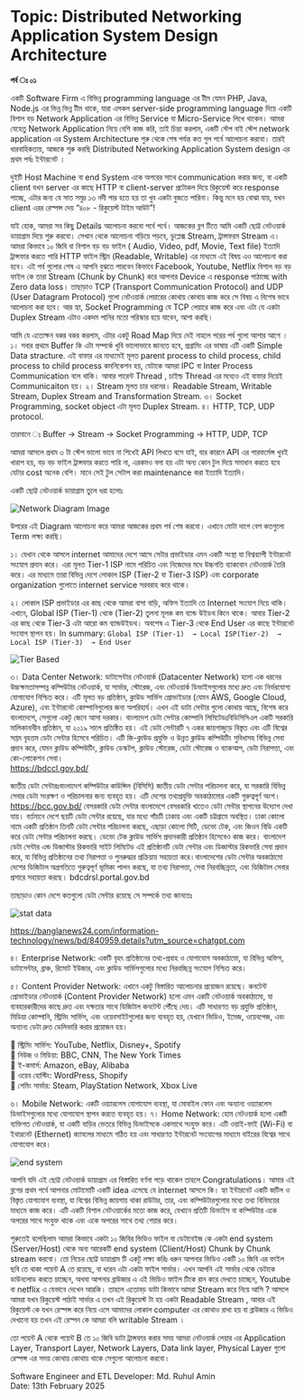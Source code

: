 # Topic: Distributed Networking Application System Design Architecture 

__পর্ব ঃ ০১__


একটি Software Firm এ বিভিন্ন programming language এর টীম যেমন PHP, Java, Node.js এর ভিন্ন ভিন্ন টীম থাকে,
যারা এসকল server-side programming language দিয়ে একটি বিশাল বড়  Network Application এর বিভিন্ন Service বা Micro-Service লিখে থাকেন।  আমরা যেহেতু  Network Application নিয়ে বেশি কাজ করি, তাই চিন্তা করলাম, একটি স্টেপ বাই স্টেপ network application এর System Architecture শুরু থেকে শেষ পর্যন্ত কত গুল পর্বে আলোচনা করবো। তারই ধারবাহিকতায়, আজকে শুরু করছি Distributed Networking Application System design এর প্রথম পর্বঃ ইন্টারনেট ।



দুইটি Host Machine বা end System একে অপরের সাথে communication করার জন্য, বা একটি client যখন server এর কাছে HTTP বা client-server প্রটোকল দিয়ে  রিকুয়েস্ট করে response  পাচ্ছে, এটার জন্য যে সাত সমুদ্র ১৩ নদী পার হতে হয় তা খুব একটা বুজতে পারিনা। কিন্তু মনে হয় বোঝা যায়, যখন  client এরর রেস্পন্স দেয়  “৪০৮ - রিকুয়েস্ট টাইম আউট”! 

যাই হোক, আমরা সব কিছু Details আলোচনা করবো পর্বে পর্বে। আজকের  ব্লগ টিতে আমি একটি ছোট্ট নেটওয়ার্ক ডায়াগ্রাম দিয়ে শুরু করবো। সেখান থেকে আলোচনা গড়িয়ে পড়বে, ডুপ্লেক্স Stream, ট্রান্সফরম Stream এ। আমরা কিভাবে ১০ জিবি  বা বিশাল বড় বড় ফাইল ( Audio, Video, pdf, Movie, Text file) ইত্যাদি ট্রান্সফার করতে পারি  HTTP ফাইল স্ট্রিম (Readable, Writable) এর মাধ্যমে  এই বিষয় এও আলোচনা করা হবে। এই পর্ব গুলোর শেষ এ আপনি বুঝতে পারবেন কিভাবে Facebook, Youtube, Netflix বিশাল বড় বড় ফাইল কে  তারা Stream (Chunk by Chunk) করে আপনার Device এ response পাঠাচ্ছে with Zero data loss। তাছাড়াও TCP (Transport Communication Protocol) and UDP (User Datagram Protocol) গুলো নেটওয়ার্ক লেয়ারের কোথায় কোথায় কাজ করে সে বিষয় এ বিশেষ ভাবে আলোচনা করা হবে। আর হ্যা, Socket Programming যে TCP লেয়ারে কাজ করে এবং এটা যে একটা Duplex Stream এটাও একদম পানির মতো পরিস্কার হয়ে যাবেন, আশা করছি। 



আমি যে এতোক্ষন বকর বকর করলাম, এটার একটু Road Map দিয়ে দেই নাহলে পরের পর্ব গুলো আশার আগে ।
১। সবার প্রথমে Buffer কি এটা সম্পর্কে খুবি ভালোভাবে জানতে হবে, প্রগ্রামিং এর ভাষায় এটি একটি Simple Data stracture. এই বাফার এর মাধ্যমেই মূলত parent process to child process, child process to child process কমনিকেশন হয়, যেটাকে আমরা IPC বা Inter Process Communication বলে থাকি। আবার পারেন্ট Thread , চাইল্ড Thread এর মধ্যেও এই বাফার দিয়েই Communicaiton হয়।
২। Stream মূলত চার ধরনের। Readable Stream, Writable Stream, Duplex Stream and Transformation Stream.
৩। Socket Programming, socket object এটা মূলত Duplex Stream.
৪। HTTP, TCP, UDP protocol. 

তারমানে ঃ Buffer → Stream → Socket Programming  → HTTP, UDP, TCP

আমরা আসলে প্রথম ৩ টা স্টেপ ভালো ভাবে না শিখেই API লিখতে বসে যাই, যার কারনে API এর পারফর্মেন্স খুবই খারাপ হয়, বড় বড় ফাইল ট্রান্সফার করতে পারি না, 
এরকমও বলা হয় এটা  অন্য কোন টুল দিয়ে সমাধান করতে হবে যেটার cost অনেক বেশি। মানে সেই টুল সেটাপ করা maintenance  করা ইত্যাদি ইত্যাদি। 

একটি ছোট্ট নেটওয়ার্ক ডায়াগ্রাম তুলে ধরা হলোঃ


![Network Diagram Image](./blogs/SystemDesign/NetworkApplication/public/Networking.png)


উপরের এই Diagram আলোচনা করে আমরা আজকের প্রথম পর্ব শেষ করবো। 
এখানে মোটা দাগে বেশ কতগুলো Term লক্ষ্য করছি।

১। যেখান থেকে আসলে internet আমাদের দেশে আসে সেটার প্রভাইডার এমন একটি সংস্থা যা বিশ্বব্যাপী ইন্টারনেট সংযোগ প্রদান করে। এরা মূলত Tier-1 ISP নামে পরিচিত এবং নিজেদের মধে উচ্চগতি ব্যাকবোন নেটওয়ার্ক তৈরি করে। এর মাধ্যমে তারা বিভিন্ন দেশে লোকাল ISP (Tier-2 বা Tier-3 ISP) এবং corporate organization গুলোতে internet service সরবরাহ করে থাকে। 

২। লোকাল ISP প্রভাইডার এর কাছ থেকে আমরা বাসা বাড়ি, অফিস ইত্যাদি তে Internet সংযোগ নিয়ে থাকি। এখানে, Global ISP (Tier-1) থেকে (Tier-2) তুলনা মূলক কম ব্যান্ড উইডথ কিনে থাকে। আবার Tier-2 এর কাছ থেকে Tier-3 এটা আরো কম ব্যান্ডউইডথ। অবশেষ এ Tier-3 থেকে End User এর কাছে ইন্টারনেট সংযোগ স্থাপন হয়। 
In summary: 
`Global ISP (Tier-1)  → Local ISP(Tier-2)  → Local ISP (Tier-3)  → End User`

![Tier Based ](./blogs/SystemDesign/NetworkApplication/public/tier.png)


৩। Data Center Network: 
ডাটাসেন্টার নেটওয়ার্ক (Datacenter Network) হলো এক ধরনের উচ্চক্ষমতাসম্পন্ন কম্পিউটার নেটওয়ার্ক, যা সার্ভার, স্টোরেজ, এবং নেটওয়ার্ক ডিভাইসগুলোর মধ্যে দ্রুত এবং নির্ভরযোগ্য যোগাযোগ নিশ্চিত করে। এটি মূলত বড় প্রতিষ্ঠান, ক্লাউড সার্ভিস প্রোভাইডার (যেমন AWS, Google Cloud, Azure), এবং ইন্টারনেট কোম্পানিগুলোর জন্য অপরিহার্য। এখন এই ডাটা সেন্টার গুলো কোথায় আছে, বিশেষ করে বাংলাদেশে, সেগুলো একটু জেনে আসা দরকার। 
বাংলাদেশ ডেটা সেন্টার কোম্পানি লিমিটেডঃবিডিসিসিএল একটি সরকারি মালিকানাধীন প্রতিষ্ঠান, যা ২০১৯ সালে প্রতিষ্ঠিত হয়।
এই ডেটা সেন্টারটি ৭ একর জায়গাজুড়ে বিস্তৃত এবং এটি বিশ্বের সপ্তম বৃহত্তম ডেটা সেন্টার হিসেবে পরিচিত। এটি জি-ক্লাউড প্রযুক্তি ও উন্নত ক্লাউড কম্পিউটিং সুবিধাসহ বিভিন্ন সেবা প্রদান করে, যেমন ক্লাউড কম্পিউটিং, ক্লাউড ডেস্কটপ, ক্লাউড স্টোরেজ, ডেটা স্টোরেজ ও ব্যাকআপ, ডেটা নিরাপত্তা, এবং কো-লোকেশন সেবা।  
https://bdccl.gov.bd/

জাতীয় ডেটা সেন্টারঃবাংলাদেশ কম্পিউটার কাউন্সিল (বিসিসি) জাতীয় ডেটা সেন্টার পরিচালনা করে, যা সরকারি বিভিন্ন সেবার ডেটা সংরক্ষণ ও পরিচালনার জন্য ব্যবহৃত হয়। এটি দেশের তথ্যপ্রযুক্তি অবকাঠামোর একটি গুরুত্বপূর্ণ অংশ। https://bcc.gov.bd/
বেসরকারি ডেটা সেন্টার
বাংলাদেশে বেসরকারি খাতেও ডেটা সেন্টার স্থাপনের উদ্যোগ দেখা যায়। বর্তমানে দেশে ছয়টি ডেটা সেন্টার রয়েছে, যার মধ্যে পাঁচটি ঢাকায় এবং একটি চট্টগ্রামে অবস্থিত। ঢাকা কোলো নামে একটি প্রতিষ্ঠান তিনটি ডেটা সেন্টার পরিচালনা করছে, এছাড়া কোলো সিটি, ডেভো টেক, এবং জিওন বিডি একটি করে ডেটা সেন্টার পরিচালনা করছে। ডেভো টেক ক্লাউড সার্ভিস প্রদানকারী প্রতিষ্ঠান হিসেবেও কাজ করে। 
বাংলাদেশ ডেটা সেন্টার এন্ড ডিজাস্টার রিকভারি সাইট লিমিটেড
এই প্রতিষ্ঠানটি ডেটা সেন্টার এবং ডিজাস্টার রিকভারি সেবা প্রদান করে, যা বিভিন্ন প্রতিষ্ঠানের তথ্য নিরাপত্তা ও পুনরুদ্ধার প্রক্রিয়ায় সহায়তা করে।বাংলাদেশের ডেটা সেন্টার অবকাঠামো দেশের ডিজিটাল অগ্রগতিতে গুরুত্বপূর্ণ ভূমিকা পালন করছে, যা তথ্য নিরাপত্তা, সেবা নিরবচ্ছিন্নতা, এবং ডিজিটাল সেবার প্রসারে সহায়তা করছে। bdcdrsl.portal.gov.bd


তাছাড়াও কোন দেশে কতগুলো ডেটা সেন্টার রয়েছে সে সম্পর্কে তথ্য জানতেঃ 

![stat data](./blogs/SystemDesign/NetworkApplication/public/stat-data.jpg)

https://banglanews24.com/information-technology/news/bd/840959.details?utm_source=chatgpt.com

৪। Enterprise Network: একটি বৃহৎ প্রতিষ্ঠানের তথ্য-প্রবাহ ও যোগাযোগ অবকাঠামো, যা বিভিন্ন অফিস, ডাটাসেন্টার, ব্রাঞ্চ, রিমোট ইউজার, এবং ক্লাউড সার্ভিসগুলোর মধ্যে নিরবচ্ছিন্ন সংযোগ নিশ্চিত করে।

৫। Content Provider Network: এখানে একটু বিস্তারিত আলোচনার প্রয়োজন রয়েছে। 
কনটেন্ট প্রোভাইডার নেটওয়ার্ক (Content Provider Network) হলো এমন একটি নেটওয়ার্ক অবকাঠামো, যা ব্যবহারকারীদের কাছে দ্রুত এবং দক্ষতার সাথে ডিজিটাল কনটেন্ট পৌঁছে দেয়। এটি সাধারণত বড় প্রযুক্তি প্রতিষ্ঠান, মিডিয়া কোম্পানি, স্ট্রিমিং সার্ভিস, এবং ওয়েবসাইটগুলোর জন্য ব্যবহৃত হয়, যেখানে ভিডিও, ইমেজ, ওয়েবপেজ, এবং অন্যান্য ডেটা দ্রুত ডেলিভারি করার প্রয়োজন হয়।

🔹 স্ট্রিমিং সার্ভিস: YouTube, Netflix, Disney+, Spotify  
🔹 নিউজ ও মিডিয়া: BBC, CNN, The New York Times  
🔹 ই-কমার্স: Amazon, eBay, Alibaba  
🔹 ওয়েব হোস্টিং: WordPress, Shopify  
🔹 গেমিং সার্ভার: Steam, PlayStation Network, Xbox Live  

৬। Mobile Network: 
একটি ওয়্যারলেস যোগাযোগ ব্যবস্থা, যা মোবাইল ফোন এবং অন্যান্য ওয়্যারলেস ডিভাইসগুলোর মধ্যে যোগাযোগ স্থাপন করতে ব্যবহৃত হয়।
৭। Home Network: হোম নেটওয়ার্ক হলো একটি ব্যক্তিগত নেটওয়ার্ক, যা একটি বাড়ির ভেতরে বিভিন্ন ডিভাইসকে একসাথে সংযুক্ত করে। এটি ওয়াই-ফাই (Wi-Fi) বা ইথারনেট (Ethernet) ক্যাবলের মাধ্যমে গঠিত হয় এবং সাধারণত ইন্টারনেট সংযোগের মাধ্যমে বাইরের বিশ্বের সাথে যোগাযোগ করে।


![end system](./blogs/SystemDesign/NetworkApplication/public/end-system.png)

আপনি যদি এই ছোট্ট নেটওয়ার্ক ডায়াগ্রাম  এর বিস্তারিত বর্ণনা পড়ে থাকেন তাহলে Congratulations। আমার এই ব্লগের প্রথম পর্বে আপনার মোটামোটি একটি idea এসেছে যে internet আসলে কি। হ্যা ইন্টারনেট একটি জটিল ও বিস্তৃত যোগাযোগ ব্যবস্থা, যা বিশ্বের বিভিন্ন জায়গায় থাকা রাউটার, তার, এবং কম্পিউটারগুলোর মধ্যে তথ্য বিনিময়ের মাধ্যমে কাজ করে। এটি একটি বিশাল নেটওয়ার্কের মতো কাজ করে, যেখানে প্রতিটি ডিভাইস বা কম্পিউটার একে অপরের সাথে সংযুক্ত থাকে এবং একে অপরের সাথে তথ্য শেয়ার করে।

শুরুতেই বলেছিলাম আমরা কিভাবে একটা ১০ জিবির ভিডিও ফাইল বা ডেটাবেইজ কে একটা end system (Server/Host) থেকে অন্য আরেকটি end system (Client/Host) Chunk by Chunk stream করবো। তো নিচের ছোট্ট ডায়াগ্রাম টি একটু লক্ষ্য করিঃ
ধরুন আপনার ভিডিও একটি ১০ জিবি এর ফাইল ছবি তে থাকা পয়েন্ট A তে রয়েছে, বা ধরেন এটা একটা ফাইল সার্ভার। এখন আপনি এই সার্ভার থেকে ডেটাকে ডাউনলোড করতে চাচ্ছেন, অথবা আপনার ব্রাউজার এ এই ভিডিও ফাইল টিকে রান করে দেখতে চাচ্ছেন, Youtube বা netflix এ যেভাবে দেখেন আরকি। তাহলে এতোবড় ডাটা কিভাবে আমরা Stream করে নিয়ে আসি ? 
আসলে আমরা যখন রিকুয়েস্ট পাঠাই সার্ভার এ তখন এই রিকুয়েস্ট টা হয় একটা Readable Stream , আবার এই রিকুয়েস্ট কে যখন রেস্পন্স করে নিয়ে এসে আমাদের লোকাল computer এর কোথাও রাখা হয় বা ব্রাউজার এ ভিডিও দেখানো হয় তখন এই রেস্পন কে আমরা বলি writable Stream ।

তো পয়েন্ট A থেকে পয়েন্ট B তে ১০ জিবি ডাটা ট্রান্সফার করার সময় আমরা নেটওয়ার্ক লেয়ার এর Application Layer, Transport Layer, Network Layers, Data link layer, Physical Layer গুলো রেস্পন্স এর সময় কোথায় কোথায় থাকে সেগুলো আলোচনা করবো।

Software Engineer and ETL Developer: Md. Ruhul Amin  
Date: 13th February 2025
